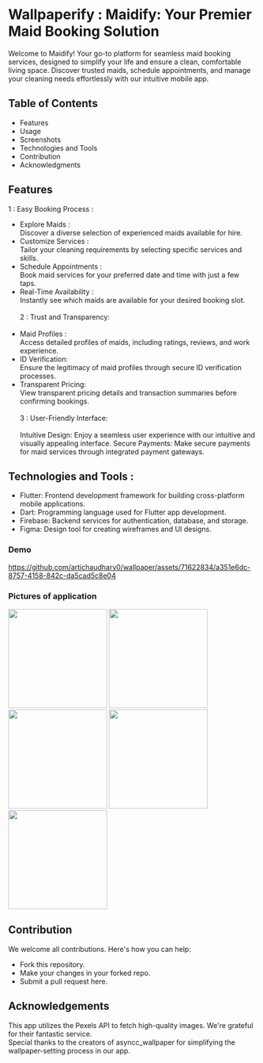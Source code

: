 # Wallpaperify : Maidify: Your Premier Maid Booking Solution

Welcome to Maidify! Your go-to platform for seamless maid booking services, designed to simplify your life and ensure a clean, comfortable living space. Discover trusted maids, schedule appointments, and manage your cleaning needs effortlessly with our intuitive mobile app.

## Table of Contents
- Features
- Usage
- Screenshots
- Technologies and Tools
- Contribution
- Acknowledgments

## Features
1 : Easy Booking Process : <br>
- Explore Maids :<br>
  Discover a diverse selection of experienced maids available for hire.
- Customize Services : <br>
  Tailor your cleaning requirements by selecting specific services and skills.
- Schedule Appointments : <br>
  Book maid services for your preferred date and time with just a few taps.
- Real-Time Availability :<br>
  Instantly see which maids are available for your desired booking slot.<br><br>
2 : Trust and Transparency:<br><br>
- Maid Profiles : <br> Access detailed profiles of maids, including ratings, reviews, and work experience.
- ID Verification:<br> Ensure the legitimacy of maid profiles through secure ID verification processes.
- Transparent Pricing:<br> View transparent pricing details and transaction summaries before confirming bookings.<br><br>
3 : User-Friendly Interface:<br><br>
Intuitive Design: Enjoy a seamless user experience with our intuitive and visually appealing interface.
Secure Payments: Make secure payments for maid services through integrated payment gateways.
## Technologies and Tools : 
- Flutter: Frontend development framework for building cross-platform mobile applications.
- Dart: Programming language used for Flutter app development.
- Firebase: Backend services for authentication, database, and storage.
- Figma: Design tool for creating wireframes and UI designs.



### Demo
https://github.com/artichaudhary0/wallpaper/assets/71622834/a351e6dc-8757-4158-842c-da5cad5c8e04



### Pictures of application 




<img src="https://github.com/artichaudhary0/wallpaper/assets/71622834/79d10654-e88b-4589-acb9-5f264a7662b2" width="200"/>
<img src="https://github.com/artichaudhary0/wallpaper/assets/71622834/61483b01-2794-4af8-957d-3f497886ee9e" width="200"/>  
<img src="https://github.com/artichaudhary0/wallpaper/assets/71622834/e53ca47b-fe97-4b7a-899b-0589bc68f9cc" width="200"/> 
<img src="https://github.com/artichaudhary0/wallpaper/assets/71622834/9574e81d-ba11-4900-a280-30382db434d9" width="200"/>  
<img src="https://github.com/artichaudhary0/wallpaper/assets/71622834/025a7ab6-20c5-493d-8660-a03874914b04" width="200"/>


## Contribution
We welcome all contributions. Here's how you can help:

- Fork this repository.
- Make your changes in your forked repo.
- Submit a pull request here.

## Acknowledgements

This app utilizes the Pexels API to fetch high-quality images. We're grateful for their fantastic service.<br>
Special thanks to the creators of asyncc_wallpaper for simplifying the wallpaper-setting process in our app.


